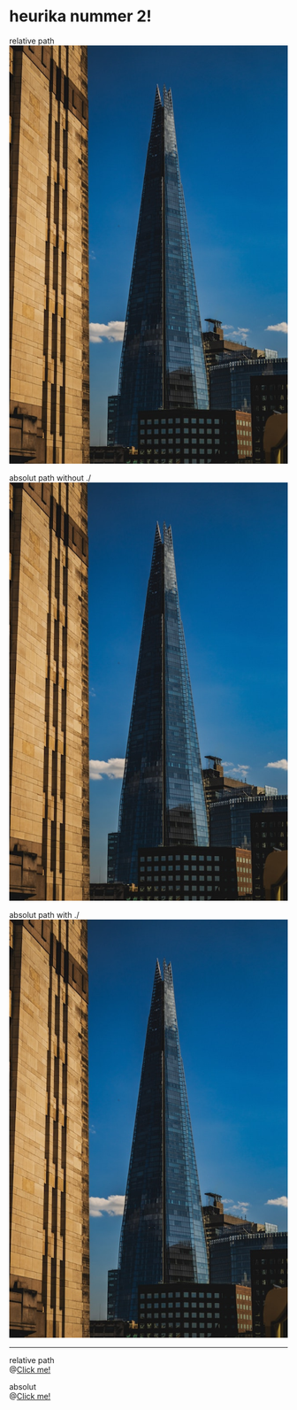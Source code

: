 # heurika nummer 2!

relative path  
![image](../building1.jpg)

absolut path without ./  
![image](media/building1.jpg)

absolut path with ./  
![image](./media/building1.jpg)

---

relative path  
@[Click me!](./../../home.md)

absolut  
@[Click me!](home.md)

